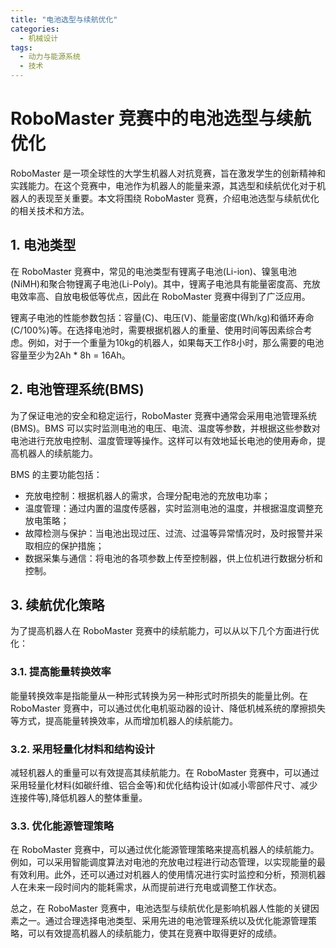 ```yaml
---  
title: "电池选型与续航优化"  
categories:  
  - 机械设计  
tags: 
  - 动力与能源系统 
  - 技术
---  
```


# RoboMaster 竞赛中的电池选型与续航优化

RoboMaster 是一项全球性的大学生机器人对抗竞赛，旨在激发学生的创新精神和实践能力。在这个竞赛中，电池作为机器人的能量来源，其选型和续航优化对于机器人的表现至关重要。本文将围绕 RoboMaster 竞赛，介绍电池选型与续航优化的相关技术和方法。

## 1. 电池类型

在 RoboMaster 竞赛中，常见的电池类型有锂离子电池(Li-ion)、镍氢电池(NiMH)和聚合物锂离子电池(Li-Poly)。其中，锂离子电池具有能量密度高、充放电效率高、自放电极低等优点，因此在 RoboMaster 竞赛中得到了广泛应用。

锂离子电池的性能参数包括：容量(C)、电压(V)、能量密度(Wh/kg)和循环寿命(C/100%)等。在选择电池时，需要根据机器人的重量、使用时间等因素综合考虑。例如，对于一个重量为10kg的机器人，如果每天工作8小时，那么需要的电池容量至少为2Ah * 8h = 16Ah。

## 2. 电池管理系统(BMS)

为了保证电池的安全和稳定运行，RoboMaster 竞赛中通常会采用电池管理系统(BMS)。BMS 可以实时监测电池的电压、电流、温度等参数，并根据这些参数对电池进行充放电控制、温度管理等操作。这样可以有效地延长电池的使用寿命，提高机器人的续航能力。

BMS 的主要功能包括：

- 充放电控制：根据机器人的需求，合理分配电池的充放电功率；
- 温度管理：通过内置的温度传感器，实时监测电池的温度，并根据温度调整充放电策略；
- 故障检测与保护：当电池出现过压、过流、过温等异常情况时，及时报警并采取相应的保护措施；
- 数据采集与通信：将电池的各项参数上传至控制器，供上位机进行数据分析和控制。

## 3. 续航优化策略

为了提高机器人在 RoboMaster 竞赛中的续航能力，可以从以下几个方面进行优化：

### 3.1. 提高能量转换效率

能量转换效率是指能量从一种形式转换为另一种形式时所损失的能量比例。在 RoboMaster 竞赛中，可以通过优化电机驱动器的设计、降低机械系统的摩擦损失等方式，提高能量转换效率，从而增加机器人的续航能力。

### 3.2. 采用轻量化材料和结构设计

减轻机器人的重量可以有效提高其续航能力。在 RoboMaster 竞赛中，可以通过采用轻量化材料(如碳纤维、铝合金等)和优化结构设计(如减小零部件尺寸、减少连接件等),降低机器人的整体重量。

### 3.3. 优化能源管理策略

在 RoboMaster 竞赛中，可以通过优化能源管理策略来提高机器人的续航能力。例如，可以采用智能调度算法对电池的充放电过程进行动态管理，以实现能量的最有效利用。此外，还可以通过对机器人的使用情况进行实时监控和分析，预测机器人在未来一段时间内的能耗需求，从而提前进行充电或调整工作状态。

总之，在 RoboMaster 竞赛中，电池选型与续航优化是影响机器人性能的关键因素之一。通过合理选择电池类型、采用先进的电池管理系统以及优化能源管理策略，可以有效提高机器人的续航能力，使其在竞赛中取得更好的成绩。 
